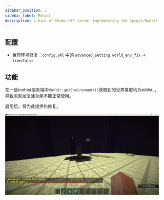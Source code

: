 ```yaml
---
sidebar_position: 3
sidebar_label: Mohist
description: a kind of Minecraft server implementing the Spigot/Bukkit API
---
```


## 配置

* 世界环境修复：`config.yml` 中的 `advanced_setting.world_env_fix` -> `true`/`false`

## 功能

在一些mohist服务端中`World::getEnvironment()`获取到的世界类型均为`NORMAL`，导致末影龙复活功能不能正常使用。

启用后，将为此提供热修复。

![](_images/world_env_fix.jpg)
